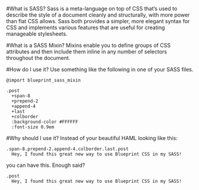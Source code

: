 #What is SASS?
Sass is a meta-language on top of CSS that‘s used to describe the style of a document cleanly and
structurally, with more power than flat CSS allows. Sass both provides a simpler, more elegant
syntax for CSS and implements various features that are useful for creating manageable stylesheets.

#What is a SASS Mixin?
Mixins enable you to define groups of CSS  attributes and then
include them inline in any number of selectors throughout the document. 

#How do I use it?
Use something like the following in one of your SASS files.

    @import blueprint_sass_mixin
    
    .post
      +span-8
      +prepend-2
      +append-4
      +last
      +colborder
      :background-color #FFFFFF
      :font-size 0.9em
      
#Why should I use it?
Instead of your beautiful HAML looking like this:

    .span-8.prepend-2.append-4.colborder.last.post
      Hey, I found this great new way to use Blueprint CSS in my SASS!
      
you can have this.  Enough said?

    .post
      Hey, I found this great new way to use Blueprint CSS in my SASS!